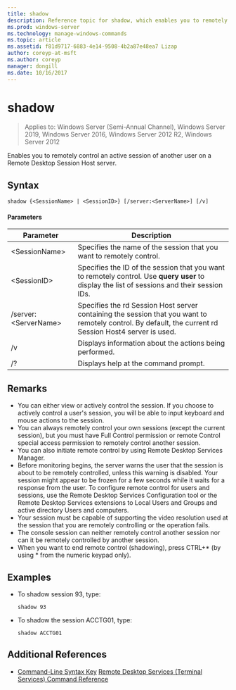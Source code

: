 ```yaml
---
title: shadow
description: Reference topic for shadow, which enables you to remotely control an active session of another user on a Remote Desktop Session Host server.  
ms.prod: windows-server
ms.technology: manage-windows-commands
ms.topic: article
ms.assetid: f81d9717-6883-4e14-9508-4b2a87e48ea7 Lizap
author: coreyp-at-msft
ms.author: coreyp
manager: dongill
ms.date: 10/16/2017
---
```

# shadow

> Applies to: Windows Server (Semi-Annual Channel), Windows Server 2019, Windows Server 2016, Windows Server 2012 R2, Windows Server 2012

Enables you to remotely control an active session of another user on a Remote Desktop Session Host server.



## Syntax
```
shadow {<SessionName> | <SessionID>} [/server:<ServerName>] [/v]
```

#### Parameters
|Parameter|Description|
|-------|--------|
|\<SessionName>|Specifies the name of the session that you want to remotely control.|
|\<SessionID>|Specifies the ID of the session that you want to remotely control. Use **query user** to display the list of sessions and their session IDs.|
|/server:\<ServerName>|Specifies the rd Session Host server containing the session that you want to remotely control. By default, the current rd Session Host4 server is used.|
|/v|Displays information about the actions being performed.|
|/?|Displays help at the command prompt.|

## Remarks
-   You can either view or actively control the session. If you choose to actively control a user's session, you will be able to input keyboard and mouse actions to the session.
-   You can always remotely control your own sessions (except the current session), but you must have Full Control permission or remote Control special access permission to remotely control another session.
-   You can also initiate remote control by using Remote Desktop Services Manager.
-   Before monitoring begins, the server warns the user that the session is about to be remotely controlled, unless this warning is disabled. Your session might appear to be frozen for a few seconds while it waits for a response from the user. To configure remote control for users and sessions, use the Remote Desktop Services Configuration tool or the Remote Desktop Services extensions to Local Users and Groups and active directory Users and computers.
-   Your session must be capable of supporting the video resolution used at the session that you are remotely controlling or the operation fails.
-   The console session can neither remotely control another session nor can it be remotely controlled by another session.
-   When you want to end remote control (shadowing), press CTRL+\* (by using \* from the numeric keypad only).

## Examples
-   To shadow session 93, type:
    ```
    shadow 93
    ```
-   To shadow the session ACCTG01, type:
    ```
    shadow ACCTG01
    ```

## Additional References
- [Command-Line Syntax Key](command-line-syntax-key.md)
[Remote Desktop Services (Terminal Services) Command Reference](remote-desktop-services-terminal-services-command-reference.md)
